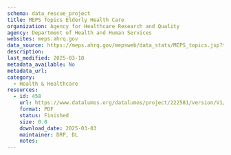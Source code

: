 ```yaml
---
schema: data_rescue_project 
title: MEPS Topics Elderly Health Care
organization: Agency for Healthcare Research and Quality
agency: Department of Health and Human Services
websites: meps.ahrq.gov
data_source: https://meps.ahrq.gov/mepsweb/data_stats/MEPS_topics.jsp?topicid=8Z-1
description: 
last_modified: 2025-03-18
metadata_available: No
metadata_url: 
category:
  - Health & Healthcare 
resources:
  - id: 458
    url: https://www.datalumos.org/datalumos/project/222581/version/V1/view
    format: PDF
    status: Finished
    size: 0.0
    download_date: 2025-03-03
    maintainer: DRP, DL
    notes: 
---
```

